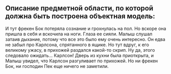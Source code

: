 ## Описание предметной области, по которой должна быть построена объектная модель:
И тут фрекен Бок потеряла сознание и грохнулась на пол. Но вскоре она пришла в себя и вскочила на ноги. Глаза ее сияли. Малыш слушал затаив дыхание, потому что все это было ему очень интересно. Он едва не забыл про Карлсона, спрятанного в ящике. Но тут вдруг, к его великому ужасу, в прихожей раздался какой-то скрип. Ну да, этого следовало ожидать... Карлсон! Дверь из кухни была приоткрыта, и Малыш увидел, что Карлсон разгуливает по прихожей. Но ни фрекен Бок, ни господин Пек еще ничего не заметили.
